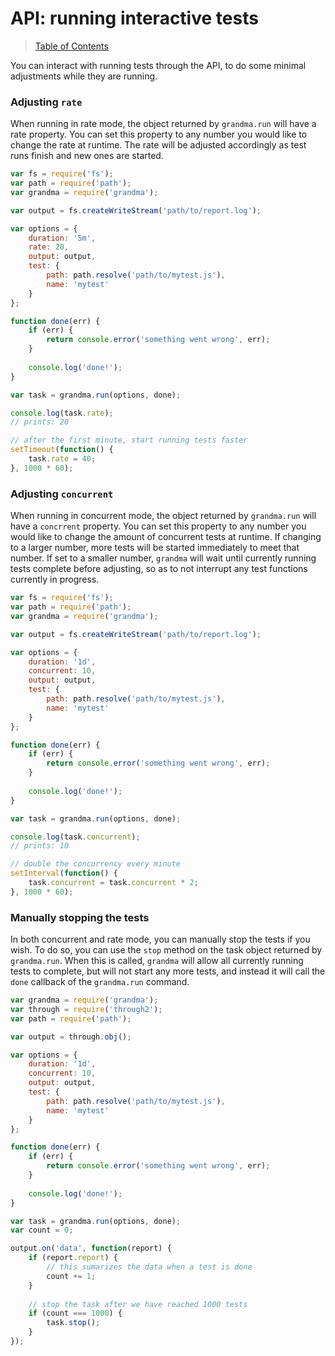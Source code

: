 # API: running interactive tests

> [Table of Contents](readme.md)

You can interact with running tests through the API, to do some minimal adjustments while they are running.

### Adjusting `rate`

When running in rate mode, the object returned by `grandma.run` will have a rate property. You can set this property to any number you would like to change the rate at runtime. The rate will be adjusted accordingly as test runs finish and new ones are started.

```javascript
var fs = require('fs');
var path = require('path');
var grandma = require('grandma');

var output = fs.createWriteStream('path/to/report.log');

var options = {
    duration: '5m',
    rate: 20,
    output: output,
    test: {
        path: path.resolve('path/to/mytest.js'),
        name: 'mytest'
    }
};

function done(err) {
    if (err) {
        return console.error('something went wrong', err);
    }
    
    console.log('done!');
}

var task = grandma.run(options, done);

console.log(task.rate);
// prints: 20

// after the first minute, start running tests faster
setTimeout(function() {
    task.rate = 40;
}, 1000 * 60);
```

### Adjusting `concurrent`

When running in concurrent mode, the object returned by `grandma.run` will have a `concrrent` property. You can set this property to any number you would like to change the amount of concurrent tests at runtime. If changing to a larger number, more tests will be started immediately to meet that number. If set to a smaller number, `grandma` will wait until currently running tests complete before adjusting, so as to not interrupt any test functions currently in progress.

```javascript
var fs = require('fs');
var path = require('path');
var grandma = require('grandma');

var output = fs.createWriteStream('path/to/report.log');

var options = {
    duration: '1d',
    concurrent: 10,
    output: output,
    test: {
        path: path.resolve('path/to/mytest.js'),
        name: 'mytest'
    }
};

function done(err) {
    if (err) {
        return console.error('something went wrong', err);
    }
    
    console.log('done!');
}

var task = grandma.run(options, done);

console.log(task.concurrent);
// prints: 10

// double the concurrency every minute
setInterval(function() {
    task.concurrent = task.concurrent * 2;
}, 1000 * 60);
```

### Manually stopping the tests

In both concurrent and rate mode, you can manually stop the tests if you wish. To do so, you can use the `stop` method on the task object returned by `grandma.run`. When this is called, `grandma` will allow all currently running tests to complete, but will not start any more tests, and instead it will call the `done` callback of the `grandma.run` command.

```javascript
var grandma = require('grandma');
var through = require('through2');
var path = require('path');

var output = through.obj();

var options = {
    duration: '1d',
    concurrent: 10,
    output: output,
    test: {
        path: path.resolve('path/to/mytest.js'),
        name: 'mytest'
    }
};

function done(err) {
    if (err) {
        return console.error('something went wrong', err);
    }
    
    console.log('done!');
}

var task = grandma.run(options, done);
var count = 0;

output.on('data', function(report) {
    if (report.report) {
        // this sumarizes the data when a test is done
        count += 1;
    }
    
    // stop the task after we have reached 1000 tests
    if (count === 1000) {
        task.stop();
    }
});
```
